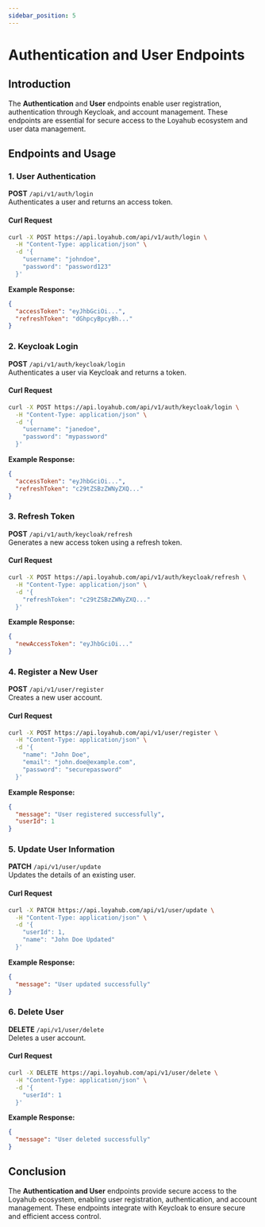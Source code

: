 ```yaml
---
sidebar_position: 5
---
```


# Authentication and User Endpoints

## Introduction

The **Authentication** and **User** endpoints enable user registration, authentication through Keycloak, and account management. These endpoints are essential for secure access to the Loyahub ecosystem and user data management.

## Endpoints and Usage

### 1. User Authentication

**POST** `/api/v1/auth/login`  
Authenticates a user and returns an access token.

#### Curl Request

```bash
curl -X POST https://api.loyahub.com/api/v1/auth/login \
  -H "Content-Type: application/json" \
  -d '{
    "username": "johndoe",
    "password": "password123"
  }'
```

**Example Response:**

```json
{
  "accessToken": "eyJhbGciOi...",
  "refreshToken": "dGhpcyBpcyBh..."
}
```

### 2. Keycloak Login

**POST** `/api/v1/auth/keycloak/login`  
Authenticates a user via Keycloak and returns a token.

#### Curl Request

```bash
curl -X POST https://api.loyahub.com/api/v1/auth/keycloak/login \
  -H "Content-Type: application/json" \
  -d '{
    "username": "janedoe",
    "password": "mypassword"
  }'
```

**Example Response:**

```json
{
  "accessToken": "eyJhbGciOi...",
  "refreshToken": "c29tZSBzZWNyZXQ..."
}
```

### 3. Refresh Token

**POST** `/api/v1/auth/keycloak/refresh`  
Generates a new access token using a refresh token.

#### Curl Request

```bash
curl -X POST https://api.loyahub.com/api/v1/auth/keycloak/refresh \
  -H "Content-Type: application/json" \
  -d '{
    "refreshToken": "c29tZSBzZWNyZXQ..."
  }'
```

**Example Response:**

```json
{
  "newAccessToken": "eyJhbGciOi..."
}
```

### 4. Register a New User

**POST** `/api/v1/user/register`  
Creates a new user account.

#### Curl Request

```bash
curl -X POST https://api.loyahub.com/api/v1/user/register \
  -H "Content-Type: application/json" \
  -d '{
    "name": "John Doe",
    "email": "john.doe@example.com",
    "password": "securepassword"
  }'
```

**Example Response:**

```json
{
  "message": "User registered successfully",
  "userId": 1
}
```

### 5. Update User Information

**PATCH** `/api/v1/user/update`  
Updates the details of an existing user.

#### Curl Request

```bash
curl -X PATCH https://api.loyahub.com/api/v1/user/update \
  -H "Content-Type: application/json" \
  -d '{
    "userId": 1,
    "name": "John Doe Updated"
  }'
```

**Example Response:**

```json
{
  "message": "User updated successfully"
}
```

### 6. Delete User

**DELETE** `/api/v1/user/delete`  
Deletes a user account.

#### Curl Request

```bash
curl -X DELETE https://api.loyahub.com/api/v1/user/delete \
  -H "Content-Type: application/json" \
  -d '{
    "userId": 1
  }'
```

**Example Response:**

```json
{
  "message": "User deleted successfully"
}
```

## Conclusion

The **Authentication and User** endpoints provide secure access to the Loyahub ecosystem, enabling user registration, authentication, and account management. These endpoints integrate with Keycloak to ensure secure and efficient access control.
